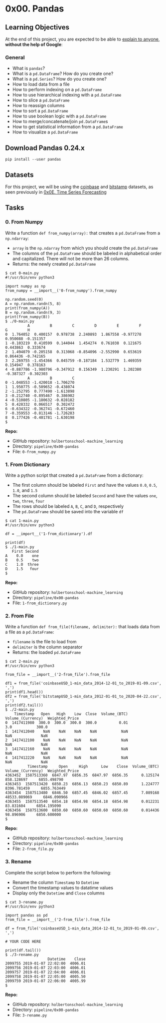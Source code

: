 <h1 class="gap">0x00. Pandas</h1>

<h2>Learning Objectives</h2>
<p>At the end of this project, you are expected to be able to <a href="/rltoken/65LBg59o8_y9yFiZryOidQ" title="explain to anyone" target="_blank">explain to anyone</a>, <strong>without the help of Google</strong>:</p>

<h3>General</h3>
<ul>
<li>What is <code>pandas</code>?</li>
<li>What is a <code>pd.DataFrame</code>? How do you create one?</li>
<li>What is a <code>pd.Series</code>? How do you create one?</li>
<li>How to load data from a file</li>
<li>How to perform indexing on a <code>pd.DataFrame</code></li>
<li>How to use hierarchical indexing with a <code>pd.DataFrame</code></li>
<li>How to slice a <code>pd.DataFrame</code></li>
<li>How to reassign columns</li>
<li>How to sort a <code>pd.DataFrame</code></li>
<li>How to use boolean logic with a <code>pd.DataFrame</code></li>
<li>How to merge/concatenate/join <code>pd.DataFrame</code>s</li>
<li>How to get statistical information from a <code>pd.DataFrame</code></li>
<li>How to visualize a <code>pd.DataFrame</code></li>
</ul>

<h2>Download Pandas 0.24.x</h2>
<pre><code>pip install --user pandas
</code></pre>
<h2>Datasets</h2>
<p>For this project, we will be using the <a href="/rltoken/sHhO6vV0SMvlZgp9ol9EZw" title="coinbase" target="_blank">coinbase</a> and <a href="/rltoken/Lp3j65_o9UW6OoEQTScNzA" title="bitstamp" target="_blank">bitstamp</a> datasets, as seen previously in <a href="/rltoken/F3p6aIUM2SM9khIMs6rpXQ" title="0x0E. Time Series Forecasting" target="_blank">0x0E. Time Series Forecasting</a></p>

<h2 class="gap">Tasks</h2>
<div data-role="task7044" data-position="1" id="task-num-0">
        <div class="panel panel-default task-card " id="task-7044">
  <span id="user_id" data-id="1283"></span>

  <div class="panel-heading">
    <h3 class="panel-title">
      0. From Numpy
    </h3>
  </div>

  <div class="panel-body">
    <span id="user_id" data-id="1283"></span>

    

<!-- Progress vs Score -->

<!-- Task Body -->
<p>Write a function <code>def from_numpy(array):</code> that creates a <code>pd.DataFrame</code> from a <code>np.ndarray</code>:</p>

<ul>
<li><code>array</code> is the <code>np.ndarray</code> from which you should create the <code>pd.DataFrame</code></li>
<li>The columns of the <code>pd.DataFrame</code> should be labeled in alphabetical order and capitalized.  There will not be more than 26 columns.</li>
<li>Returns: the newly created <code>pd.DataFrame</code></li>
</ul>

<pre><code>$ cat 0-main.py
#!/usr/bin/env python3

import numpy as np
from_numpy = __import__('0-from_numpy').from_numpy

np.random.seed(0)
A = np.random.randn(5, 8)
print(from_numpy(A))
B = np.random.randn(9, 3)
print(from_numpy(B))
$ ./0-main.py
          A         B         C         D         E         F         G         H
0  1.764052  0.400157  0.978738  2.240893  1.867558 -0.977278  0.950088 -0.151357
1 -0.103219  0.410599  0.144044  1.454274  0.761038  0.121675  0.443863  0.333674
2  1.494079 -0.205158  0.313068 -0.854096 -2.552990  0.653619  0.864436 -0.742165
3  2.269755 -1.454366  0.045759 -0.187184  1.532779  1.469359  0.154947  0.378163
4 -0.887786 -1.980796 -0.347912  0.156349  1.230291  1.202380 -0.387327 -0.302303
          A         B         C
0 -1.048553 -1.420018 -1.706270
1  1.950775 -0.509652 -0.438074
2 -1.252795  0.777490 -1.613898
3 -0.212740 -0.895467  0.386902
4 -0.510805 -1.180632 -0.028182
5  0.428332  0.066517  0.302472
6 -0.634322 -0.362741 -0.672460
7 -0.359553 -0.813146 -1.726283
8  0.177426 -0.401781 -1.630198
$
</code></pre>

  </div>

<div class="list-group">
<!-- Task URLs -->

<!-- Github information -->
<div class="list-group-item">
<p><strong>Repo:</strong></p>
<ul>
    <li>GitHub repository: <code>holbertonschool-machine_learning</code></li>
    <li>Directory: <code>pipeline/0x00-pandas</code></li>
    <li>File: <code>0-from_numpy.py</code></li>
</ul>
</div>
  </div>

  <div class="panel-footer">
      
<div>
</div>
</div>
</div>
</div>

</div>

<div data-role="task7045" data-position="2" id="task-num-1">
        <div class="panel panel-default task-card " id="task-7045">
  <span id="user_id" data-id="1283"></span>

  <div class="panel-heading">
    <h3 class="panel-title">
      1. From Dictionary
    </h3>
  </div>

  <div class="panel-body">
    <span id="user_id" data-id="1283"></span>

    

<!-- Progress vs Score -->

<!-- Task Body -->
<p>Write a python script that created a <code>pd.DataFrame</code> from a dictionary:</p>

<ul>
<li>The first column should be labeled <code>First</code> and have the values <code>0.0</code>, <code>0.5</code>, <code>1.0</code>, and <code>1.5</code></li>
<li>The second column should be labeled <code>Second</code> and have the values <code>one</code>, <code>two</code>, <code>three</code>, <code>four</code></li>
<li>The rows should be labeled <code>A</code>, <code>B</code>, <code>C</code>, and <code>D</code>, respectively</li>
<li>The <code>pd.DataFrame</code> should be saved into the variable <code>df</code></li>
</ul>

<pre><code>$ cat 1-main.py
#!/usr/bin/env python3

df = __import__('1-from_dictionary').df

print(df)
$ ./1-main.py
   First Second
A    0.0    one
B    0.5    two
C    1.0  three
D    1.5   four
$
</code></pre>

  </div>

  <div class="list-group">
    <!-- Task URLs -->

<!-- Github information -->
<div class="list-group-item">
<p><strong>Repo:</strong></p>
<ul>
    <li>GitHub repository: <code>holbertonschool-machine_learning</code></li>
    <li>Directory: <code>pipeline/0x00-pandas</code></li>
    <li>File: <code>1-from_dictionary.py</code></li>
</ul>
</div>
  </div>

  <div class="panel-footer">
      
<div>

</div>


</div>



  </div>
</div>

</div>

<!-- tASK2-->

<div data-role="task7046" data-position="3" id="task-num-2">
        <div class="panel panel-default task-card " id="task-7046">
  <span id="user_id" data-id="1283"></span>

  <div class="panel-heading">
    <h3 class="panel-title">
      2. From File
    </h3>

  </div>

  <div class="panel-body">
    <span id="user_id" data-id="1283"></span>

    

<!-- Progress vs Score -->

<!-- Task Body -->
<p>Write a function <code>def from_file(filename, delimiter):</code> that loads data from a file as a <code>pd.DataFrame</code>:</p>

<ul>
<li><code>filename</code> is the file to load from</li>
<li><code>delimiter</code> is the column separator</li>
<li>Returns: the loaded <code>pd.DataFrame</code></li>
</ul>

<pre><code>$ cat 2-main.py
#!/usr/bin/env python3

from_file = __import__('2-from_file').from_file

df1 = from_file('coinbaseUSD_1-min_data_2014-12-01_to_2019-01-09.csv', ',')
print(df1.head())
df2 = from_file('bitstampUSD_1-min_data_2012-01-01_to_2020-04-22.csv', ',')
print(df2.tail())
$ ./2-main.py
    Timestamp   Open   High    Low  Close  Volume_(BTC)  Volume_(Currency)  Weighted_Price
0  1417411980  300.0  300.0  300.0  300.0          0.01                3.0           300.0
1  1417412040    NaN    NaN    NaN    NaN           NaN                NaN             NaN
2  1417412100    NaN    NaN    NaN    NaN           NaN                NaN             NaN
3  1417412160    NaN    NaN    NaN    NaN           NaN                NaN             NaN
4  1417412220    NaN    NaN    NaN    NaN           NaN                NaN             NaN
          Timestamp     Open     High      Low    Close  Volume_(BTC)  Volume_(Currency)  Weighted_Price
4363452  1587513360  6847.97  6856.35  6847.97  6856.35      0.125174         858.128697     6855.498790
4363453  1587513420  6850.23  6856.13  6850.23  6850.89      1.224777        8396.781459     6855.763449
4363454  1587513480  6846.50  6857.45  6846.02  6857.45      7.089168       48533.089069     6846.090966
4363455  1587513540  6854.18  6854.98  6854.18  6854.98      0.012231          83.831604     6854.195090
4363456  1587513600  6850.60  6850.60  6850.60  6850.60      0.014436          98.896906     6850.600000
$
</code></pre>

  </div>

  <div class="list-group">
    <!-- Task URLs -->

<!-- Github information -->
<div class="list-group-item">
<p><strong>Repo:</strong></p>
<ul>
    <li>GitHub repository: <code>holbertonschool-machine_learning</code></li>
    <li>Directory: <code>pipeline/0x00-pandas</code></li>
    <li>File: <code>2-from_file.py</code></li>
</ul>
</div>
  </div>

  <div class="panel-footer">
      
<div>
</div>


</div>



  </div>
</div>

</div>

<!--3 -->
<div data-role="task7047" data-position="4" id="task-num-3">
        <div class="panel panel-default task-card " id="task-7047">
  <span id="user_id" data-id="1283"></span>

  <div class="panel-heading">
    <h3 class="panel-title">
      3. Rename
    </h3>
  </div>

  <div class="panel-body">
    <span id="user_id" data-id="1283"></span>

<!-- Progress vs Score -->

<!-- Task Body -->
<p>Complete the script below to perform the following:</p>

<ul>
<li>Rename the column <code>Timestamp</code> to <code>Datetime</code></li>
<li>Convert the timestamp values to datatime values</li>
<li>Display only the  <code>Datetime</code> and <code>Close</code> columns</li>
</ul>

<pre><code>$ cat 3-rename.py
#!/usr/bin/env python3

import pandas as pd
from_file = __import__('2-from_file').from_file

df = from_file('coinbaseUSD_1-min_data_2014-12-01_to_2019-01-09.csv', ',')

# YOUR CODE HERE

print(df.tail())
$ ./3-rename.py
                   Datetime    Close
2099755 2019-01-07 22:02:00  4006.01
2099756 2019-01-07 22:03:00  4006.01
2099757 2019-01-07 22:04:00  4006.01
2099758 2019-01-07 22:05:00  4005.50
2099759 2019-01-07 22:06:00  4005.99
$
</code></pre>

  </div>

  <div class="list-group">
    <!-- Task URLs -->

<!-- Github information -->
<div class="list-group-item">
<p><strong>Repo:</strong></p>
<ul>
    <li>GitHub repository: <code>holbertonschool-machine_learning</code></li>
    <li>Directory: <code>pipeline/0x00-pandas</code></li>
    <li>File: <code>3-rename.py</code></li>
</ul>
</div>
  </div>

  <div class="panel-footer">
      
<div>
    
</div>


</div>



</div>
</div>

</div>